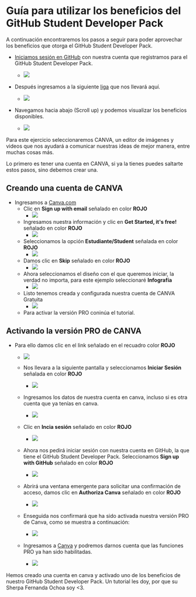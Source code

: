 # Guía para utilizar los beneficios del GitHub Student Developer Pack

A continuación encontraremos los pasos a seguir para poder aprovechar los beneficios que otorga el GitHub Student Developer Pack.

* [Iniciamos sesión en GitHub](https://github.com/login) con nuestra cuenta que registramos para el GitHub Student Developer Pack. 
    * ![](../img/dp1.PNG)  

* Después ingresamos a la siguiente [liga](https://education.github.com/pack/offers) que nos llevará aquí.
    * ![](../img/dp2.PNG) 
    
* Navegamos hacia abajo (Scroll up) y podemos visualizar los beneficios disponibles.
    * ![](../img/dp3.PNG)

Para este ejercicio seleccionaremos CANVA, un editor de imágenes y videos que nos ayudará a comunicar nuestras ideas de mejor manera, entre muchas cosas más.

Lo primero es tener una cuenta en CANVA, si ya la tienes puedes saltarte estos pasos, sino debemos crear una.
## Creando una cuenta de CANVA
* Ingresamos a [Canva.com](https://www.canva.com/)
    * Clic en **Sign up with email** señalado en color **ROJO**
        * ![](../img/c1.PNG)
    * Ingresamos nuestra información y clic en **Get Started, it's free!** señalado en color **ROJO**
        * ![](../img/c2.PNG)  
    * Seleccionamos la opción **Estudiante/Student** señalada en color **ROJO**
        * ![](../img/c3.PNG) 
    * Damos clic en **Skip** señalado en color **ROJO**
        * ![](../img/c4.PNG) 
    * Ahora seleccionamos el diseño con el que queremos iniciar, la verdad no importa, para este ejemplo seleccionaré **Infografía** 
        * ![](../img/c5.PNG)
    * Listo tenemos creada y configurada nuestra cuenta de CANVA Gratuita
        * ![](../img/c6.PNG)
    * Para activar la versión PRO coninúa el tutorial.  
    
## Activando la versión PRO de CANVA
* Para ello damos clic en el link señalado en el recuadro color **ROJO**
     * ![](../img/dp4.PNG) 
    
    * Nos llevara a la siguiente pantalla y seleccionamos **Iniciar Sesión** señalada en color **ROJO**
        * ![](../img/dp5.PNG) 
    * Ingresamos los datos de nuestra cuenta en canva, incluso si es otra cuenta que ya tenías en canva.
        * ![](../img/dp6.PNG)
    * Clic en **Incia sesión** señalado en color **ROJO**
        * ![](../img/dp7.PNG)
    * Ahora nos pedirá iniciar sesión con nuestra cuenta en GitHub, la que tiene el GitHub Student Developer Pack. Seleccionamos **Sign up with GitHub** señalado en color **ROJO**
        * ![](../img/dp8.PNG) 
    * Abrirá una ventana emergente para solicitar una confirmación de acceso, damos clic en **Authoriza Canva** señalado en color **ROJO**
        * ![](../img/dp9.PNG) 
    * Enseguida nos confirmará que ha sido activada nuestra versión PRO de Canva, como se muestra a continuación:
        * ![](../img/dp10.PNG)
    * Ingresamos a [Canva](https://canva.com) y podremos darnos cuenta que las funciones PRO ya han sido habilitadas.
        * ![](../img/dp11.PNG)
        
Hemos creado una cuenta en canva y activado uno de los beneficios de nuestro GitHub Student Developer Pack.
Un tutorial les doy, por que su Sherpa Fernanda Ochoa soy <3.
